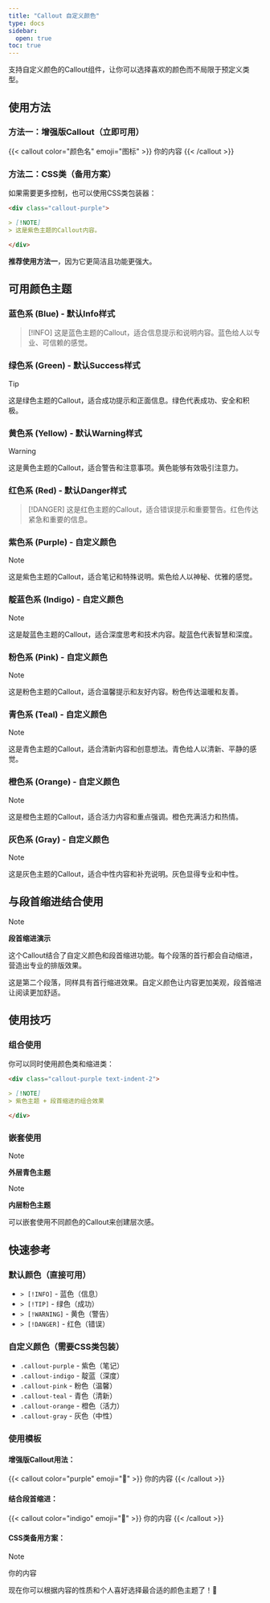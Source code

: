 ```yaml
---
title: "Callout 自定义颜色"
type: docs
sidebar:
  open: true
toc: true
---
```



支持自定义颜色的Callout组件，让你可以选择喜欢的颜色而不局限于预定义类型。

## 使用方法

### 方法一：增强版Callout（立即可用）

{{< callout color="颜色名" emoji="图标" >}}
你的内容
{{< /callout >}}


### 方法二：CSS类（备用方案）

如果需要更多控制，也可以使用CSS类包装器：

```markdown
<div class="callout-purple">

> [!NOTE]
> 这是紫色主题的Callout内容。

</div>
```

**推荐使用方法一**，因为它更简洁且功能更强大。

## 可用颜色主题

### 蓝色系 (Blue) - 默认Info样式

> [!INFO]
> 这是蓝色主题的Callout，适合信息提示和说明内容。蓝色给人以专业、可信赖的感觉。

### 绿色系 (Green) - 默认Success样式

> [!TIP]
> 这是绿色主题的Callout，适合成功提示和正面信息。绿色代表成功、安全和积极。

### 黄色系 (Yellow) - 默认Warning样式

> [!WARNING]
> 这是黄色主题的Callout，适合警告和注意事项。黄色能够有效吸引注意力。

### 红色系 (Red) - 默认Danger样式

> [!DANGER]
> 这是红色主题的Callout，适合错误提示和重要警告。红色传达紧急和重要的信息。

### 紫色系 (Purple) - 自定义颜色

<div class="callout-purple">

> [!NOTE]
> 这是紫色主题的Callout，适合笔记和特殊说明。紫色给人以神秘、优雅的感觉。

</div>

### 靛蓝色系 (Indigo) - 自定义颜色

<div class="callout-indigo">

> [!NOTE]
> 这是靛蓝色主题的Callout，适合深度思考和技术内容。靛蓝色代表智慧和深度。

</div>

### 粉色系 (Pink) - 自定义颜色

<div class="callout-pink">

> [!NOTE]
> 这是粉色主题的Callout，适合温馨提示和友好内容。粉色传达温暖和友善。

</div>

### 青色系 (Teal) - 自定义颜色

<div class="callout-teal">

> [!NOTE]
> 这是青色主题的Callout，适合清新内容和创意想法。青色给人以清新、平静的感觉。

</div>

### 橙色系 (Orange) - 自定义颜色

<div class="callout-orange">

> [!NOTE]
> 这是橙色主题的Callout，适合活力内容和重点强调。橙色充满活力和热情。

</div>

### 灰色系 (Gray) - 自定义颜色

<div class="callout-gray">

> [!NOTE]
> 这是灰色主题的Callout，适合中性内容和补充说明。灰色显得专业和中性。

</div>

## 与段首缩进结合使用

<div class="callout-indigo text-indent-2">

> [!NOTE]
> **段首缩进演示**
>
> 这个Callout结合了自定义颜色和段首缩进功能。每个段落的首行都会自动缩进，营造出专业的排版效果。
>
> 这是第二个段落，同样具有首行缩进效果。自定义颜色让内容更加美观，段首缩进让阅读更加舒适。

</div>

## 使用技巧

### 组合使用

你可以同时使用颜色类和缩进类：

```markdown
<div class="callout-purple text-indent-2">

> [!NOTE]
> 紫色主题 + 段首缩进的组合效果

</div>
```

### 嵌套使用

<div class="callout-teal">

> [!NOTE]
> **外层青色主题**
>
> <div class="callout-pink">
>
> > [!NOTE]
> > **内层粉色主题**
> >
> > 可以嵌套使用不同颜色的Callout来创建层次感。
>
> </div>

</div>

## 快速参考

### 默认颜色（直接可用）
- `> [!INFO]` - 蓝色（信息）
- `> [!TIP]` - 绿色（成功）
- `> [!WARNING]` - 黄色（警告）
- `> [!DANGER]` - 红色（错误）

### 自定义颜色（需要CSS类包装）
- `.callout-purple` - 紫色（笔记）
- `.callout-indigo` - 靛蓝（深度）
- `.callout-pink` - 粉色（温馨）
- `.callout-teal` - 青色（清新）
- `.callout-orange` - 橙色（活力）
- `.callout-gray` - 灰色（中性）

### 使用模板

#### 增强版Callout用法：

{{< callout color="purple" emoji="💜" >}}
你的内容
{{< /callout >}}


#### 结合段首缩进：

<div class="text-indent-2">
{{< callout color="indigo" emoji="🔮" >}}
你的内容
{{< /callout >}}
</div>

#### CSS类备用方案：

<div class="callout-purple text-indent-2">

> [!NOTE]
> 你的内容

</div>


现在你可以根据内容的性质和个人喜好选择最合适的颜色主题了！🎨
